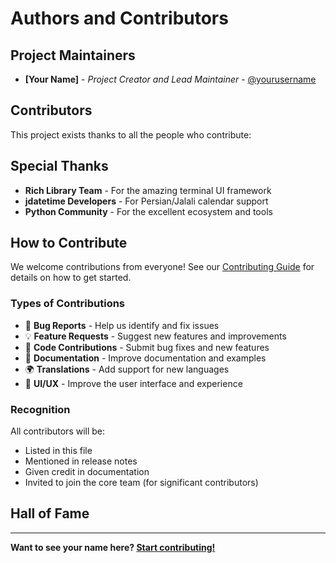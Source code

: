 # Authors and Contributors

## Project Maintainers

- **[Your Name]** - *Project Creator and Lead Maintainer* - [@yourusername](https://github.com/yourusername)

## Contributors

This project exists thanks to all the people who contribute:

<!-- 
Contributors will be automatically added here as they contribute to the project.
You can also add them manually:

- **[Name]** - *Role/Contribution* - [@username](https://github.com/username)
  - Description of contribution
-->

## Special Thanks

- **Rich Library Team** - For the amazing terminal UI framework
- **jdatetime Developers** - For Persian/Jalali calendar support
- **Python Community** - For the excellent ecosystem and tools

## How to Contribute

We welcome contributions from everyone! See our [Contributing Guide](docs/CONTRIBUTING.md) for details on how to get started.

### Types of Contributions

- 🐛 **Bug Reports** - Help us identify and fix issues
- 💡 **Feature Requests** - Suggest new features and improvements  
- 📝 **Code Contributions** - Submit bug fixes and new features
- 📖 **Documentation** - Improve documentation and examples
- 🌍 **Translations** - Add support for new languages
- 🎨 **UI/UX** - Improve the user interface and experience

### Recognition

All contributors will be:
- Listed in this file
- Mentioned in release notes  
- Given credit in documentation
- Invited to join the core team (for significant contributors)

## Hall of Fame

<!-- Top contributors will be featured here -->

---

**Want to see your name here? [Start contributing!](docs/CONTRIBUTING.md)**

